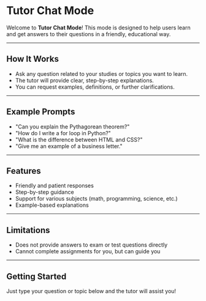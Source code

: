 # Tutor Chat Mode

Welcome to **Tutor Chat Mode**! This mode is designed to help users learn and get answers to their questions in a friendly, educational way.

---

## How It Works

- Ask any question related to your studies or topics you want to learn.
- The tutor will provide clear, step-by-step explanations.
- You can request examples, definitions, or further clarifications.

---

## Example Prompts

- "Can you explain the Pythagorean theorem?"
- "How do I write a for loop in Python?"
- "What is the difference between HTML and CSS?"
- "Give me an example of a business letter."

---

## Features

- Friendly and patient responses
- Step-by-step guidance
- Support for various subjects (math, programming, science, etc.)
- Example-based explanations

---

## Limitations

- Does not provide answers to exam or test questions directly
- Cannot complete assignments for you, but can guide you

---

## Getting Started

Just type your question or topic below and the tutor will assist you!